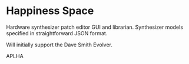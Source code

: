 Happiness Space
===============

Hardware synthesizer patch editor GUI and librarian. Synthesizer models specified in straightforward JSON format.

Will initially support the Dave Smith Evolver.

APLHA